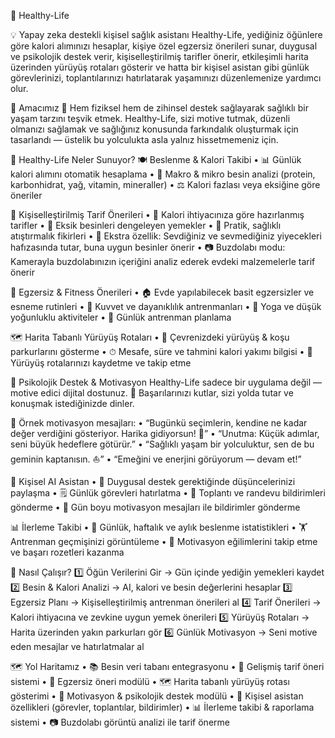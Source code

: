 🥗 Healthy-Life

💡 Yapay zeka destekli kişisel sağlık asistanı
Healthy-Life, yediğiniz öğünlere göre kalori alımınızı hesaplar, kişiye özel egzersiz önerileri sunar, duygusal ve psikolojik destek verir, kişiselleştirilmiş tarifler önerir, etkileşimli harita üzerinden yürüyüş rotaları gösterir ve hatta bir kişisel asistan gibi günlük görevlerinizi, toplantılarınızı hatırlatarak yaşamınızı düzenlemenize yardımcı olur.

🎯 Amacımız
📌 Hem fiziksel hem de zihinsel destek sağlayarak sağlıklı bir yaşam tarzını teşvik etmek.
Healthy-Life, sizi motive tutmak, düzenli olmanızı sağlamak ve sağlığınız konusunda farkındalık oluşturmak için tasarlandı — üstelik bu yolculukta asla yalnız hissetmemeniz için.

🚀 Healthy-Life Neler Sunuyor?
🍽 Beslenme & Kalori Takibi
• 📊 Günlük kalori alımını otomatik hesaplama
• 🍗 Makro & mikro besin analizi (protein, karbonhidrat, yağ, vitamin, mineraller)
• ⚖️ Kalori fazlası veya eksiğine göre öneriler

🥗 Kişiselleştirilmiş Tarif Önerileri
• 🥦 Kalori ihtiyacınıza göre hazırlanmış tarifler
• 🥙 Eksik besinleri dengeleyen yemekler
• 🍏 Pratik, sağlıklı atıştırmalık fikirleri
• 🧠 Ekstra özellik: Sevdiğiniz ve sevmediğiniz yiyecekleri hafızasında tutar, buna uygun besinler önerir
• 📷 Buzdolabı modu: Kamerayla buzdolabınızın içeriğini analiz ederek evdeki malzemelerle tarif önerir

🏃 Egzersiz & Fitness Önerileri
• 🏠 Evde yapılabilecek basit egzersizler ve esneme rutinleri
• 💪 Kuvvet ve dayanıklılık antrenmanları
• 🧘 Yoga ve düşük yoğunluklu aktiviteler
• 📅 Günlük antrenman planlama

🗺 Harita Tabanlı Yürüyüş Rotaları
• 🚶 Çevrenizdeki yürüyüş & koşu parkurlarını gösterme
• ⏱ Mesafe, süre ve tahmini kalori yakımı bilgisi
• 📍 Yürüyüş rotalarınızı kaydetme ve takip etme

💬 Psikolojik Destek & Motivasyon
Healthy-Life sadece bir uygulama değil — motive edici dijital dostunuz.
🎉 Başarılarınızı kutlar, sizi yolda tutar ve konuşmak istediğinizde dinler.

💌 Örnek motivasyon mesajları:
• “Bugünkü seçimlerin, kendine ne kadar değer verdiğini gösteriyor. Harika gidiyorsun! 💪”
• “Unutma: Küçük adımlar, seni büyük hedeflere götürür.”
• “Sağlıklı yaşam bir yolculuktur, sen de bu geminin kaptanısın. ⛵”
• “Emeğini ve enerjini görüyorum — devam et!”

🧠 Kişisel AI Asistan
• 💭 Duygusal destek gerektiğinde düşüncelerinizi paylaşma
• 🗒 Günlük görevleri hatırlatma
• 📅 Toplantı ve randevu bildirimleri gönderme
• 🔔 Gün boyu motivasyon mesajları ile bildirimler gönderme

📊 İlerleme Takibi
• 📆 Günlük, haftalık ve aylık beslenme istatistikleri
• 🏋️ Antrenman geçmişinizi görüntüleme
• 🏅 Motivasyon eğilimlerini takip etme ve başarı rozetleri kazanma

📌 Nasıl Çalışır?
1️⃣ Öğün Verilerini Gir → Gün içinde yediğin yemekleri kaydet
2️⃣ Besin & Kalori Analizi → AI, kalori ve besin değerlerini hesaplar
3️⃣ Egzersiz Planı → Kişiselleştirilmiş antrenman önerileri al
4️⃣ Tarif Önerileri → Kalori ihtiyacına ve zevkine uygun yemek önerileri
5️⃣ Yürüyüş Rotaları → Harita üzerinden yakın parkurları gör
6️⃣ Günlük Motivasyon → Seni motive eden mesajlar ve hatırlatmalar al

🗺 Yol Haritamız
• 📚 Besin veri tabanı entegrasyonu
• 🥗 Gelişmiş tarif öneri sistemi
• 🏃 Egzersiz öneri modülü
• 🗺 Harita tabanlı yürüyüş rotası gösterimi
• 💬 Motivasyon & psikolojik destek modülü
• 📅 Kişisel asistan özellikleri (görevler, toplantılar, bildirimler)
• 📊 İlerleme takibi & raporlama sistemi
• 📷 Buzdolabı görüntü analizi ile tarif önerme
